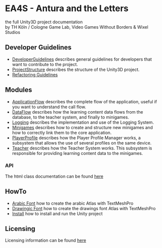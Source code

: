 # EA4S - Antura and the Letters

the full Unity3D project documentation  
by TH Köln / Cologne Game Lab, Video Games Without Borders & Wixel Studios

## Developer Guidelines

- [DeveloperGuidelines](Guidelines/DeveloperGuidelines.md) describes general guidelines for developers that want to contribute to the project.
- [ProjectStructure](Guidelines/ProjectStructure.md) describes the structure of the Unity3D project.
- [Refactoring Guidelines](Guidelines/RefactoringGuidelines.md)

## Modules

- [ApplicationFlow](Modules/ApplicationFlow.md) describes the complete flow of the application, useful if you want to understand the call flow.
- [DataFlow](Modules/DataFlow.md) describes how the learning content data flows from the database, to the teacher system, and finally to minigames.
- [Logging](Modules/Logging.md) describes the implementation and use of the Logging System.
- [Minigames](Modules/Minigames.md) describes how to create and structure new minigames and how to correctly link them to the core application.
- [PlayerProfile](Modules/PlayerProfile.md) describes how the Player Profile Manager works, a subsystem that allows the use of several profiles on the same device.
- [Teacher](Modules/Teacher.md) describes how the Teacher System works. This subsystem is responsible for providing learning content data to the minigames.

### API
The html class documentation can be found [here](API/index.html)

## HowTo
- [Arabic Font](HowTo/ArabicFont.md) how to create the arabic Atlas with TextMeshPro
- [Drawingic Font](HowTo/DrawingsFont.md) how to create the drawings font Atlas with TextMeshPro
- [Install](HowTo/INSTALL.md) how to install and run the Unity project


## Licensing

Licensing information can be found [here](LICENSE.md)
